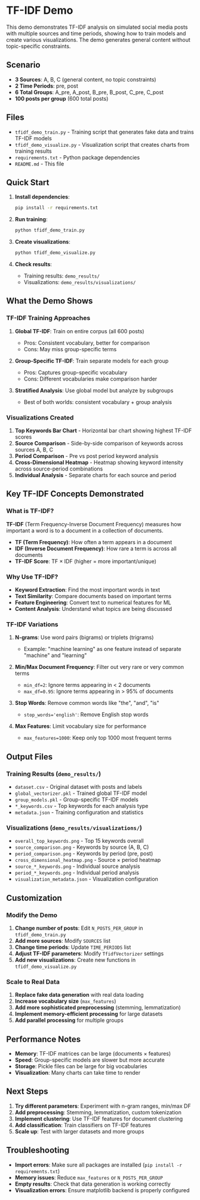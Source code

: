 # TF-IDF Demo

This demo demonstrates TF-IDF analysis on simulated social media posts with multiple sources and time periods, showing how to train models and create various visualizations. The demo generates general content without topic-specific constraints.

## Scenario

- **3 Sources**: A, B, C (general content, no topic constraints)
- **2 Time Periods**: pre, post
- **6 Total Groups**: A_pre, A_post, B_pre, B_post, C_pre, C_post
- **100 posts per group** (600 total posts)

## Files

- `tfidf_demo_train.py` - Training script that generates fake data and trains TF-IDF models
- `tfidf_demo_visualize.py` - Visualization script that creates charts from training results
- `requirements.txt` - Python package dependencies
- `README.md` - This file

## Quick Start

1. **Install dependencies**:
   ```bash
   pip install -r requirements.txt
   ```

2. **Run training**:
   ```bash
   python tfidf_demo_train.py
   ```

3. **Create visualizations**:
   ```bash
   python tfidf_demo_visualize.py
   ```

4. **Check results**:
   - Training results: `demo_results/`
   - Visualizations: `demo_results/visualizations/`

## What the Demo Shows

### TF-IDF Training Approaches

1. **Global TF-IDF**: Train on entire corpus (all 600 posts)
   - Pros: Consistent vocabulary, better for comparison
   - Cons: May miss group-specific terms

2. **Group-Specific TF-IDF**: Train separate models for each group
   - Pros: Captures group-specific vocabulary
   - Cons: Different vocabularies make comparison harder

3. **Stratified Analysis**: Use global model but analyze by subgroups
   - Best of both worlds: consistent vocabulary + group analysis

### Visualizations Created

1. **Top Keywords Bar Chart** - Horizontal bar chart showing highest TF-IDF scores
2. **Source Comparison** - Side-by-side comparison of keywords across sources A, B, C
3. **Period Comparison** - Pre vs post period keyword analysis
4. **Cross-Dimensional Heatmap** - Heatmap showing keyword intensity across source-period combinations
5. **Individual Analysis** - Separate charts for each source and period

## Key TF-IDF Concepts Demonstrated

### What is TF-IDF?

**TF-IDF** (Term Frequency-Inverse Document Frequency) measures how important a word is to a document in a collection of documents.

- **TF (Term Frequency)**: How often a term appears in a document
- **IDF (Inverse Document Frequency)**: How rare a term is across all documents
- **TF-IDF Score**: TF × IDF (higher = more important/unique)

### Why Use TF-IDF?

- **Keyword Extraction**: Find the most important words in text
- **Text Similarity**: Compare documents based on important terms
- **Feature Engineering**: Convert text to numerical features for ML
- **Content Analysis**: Understand what topics are being discussed

### TF-IDF Variations

1. **N-grams**: Use word pairs (bigrams) or triplets (trigrams)
   - Example: "machine learning" as one feature instead of separate "machine" and "learning"

2. **Min/Max Document Frequency**: Filter out very rare or very common terms
   - `min_df=2`: Ignore terms appearing in < 2 documents
   - `max_df=0.95`: Ignore terms appearing in > 95% of documents

3. **Stop Words**: Remove common words like "the", "and", "is"
   - `stop_words='english'`: Remove English stop words

4. **Max Features**: Limit vocabulary size for performance
   - `max_features=1000`: Keep only top 1000 most frequent terms

## Output Files

### Training Results (`demo_results/`)
- `dataset.csv` - Original dataset with posts and labels
- `global_vectorizer.pkl` - Trained global TF-IDF model
- `group_models.pkl` - Group-specific TF-IDF models
- `*_keywords.csv` - Top keywords for each analysis type
- `metadata.json` - Training configuration and statistics

### Visualizations (`demo_results/visualizations/`)
- `overall_top_keywords.png` - Top 15 keywords overall
- `source_comparison.png` - Keywords by source (A, B, C)
- `period_comparison.png` - Keywords by period (pre, post)
- `cross_dimensional_heatmap.png` - Source × period heatmap
- `source_*_keywords.png` - Individual source analysis
- `period_*_keywords.png` - Individual period analysis
- `visualization_metadata.json` - Visualization configuration

## Customization

### Modify the Demo

1. **Change number of posts**: Edit `N_POSTS_PER_GROUP` in `tfidf_demo_train.py`
2. **Add more sources**: Modify `SOURCES` list
3. **Change time periods**: Update `TIME_PERIODS` list
4. **Adjust TF-IDF parameters**: Modify `TfidfVectorizer` settings
5. **Add new visualizations**: Create new functions in `tfidf_demo_visualize.py`

### Scale to Real Data

1. **Replace fake data generation** with real data loading
2. **Increase vocabulary size** (`max_features`)
3. **Add more sophisticated preprocessing** (stemming, lemmatization)
4. **Implement memory-efficient processing** for large datasets
5. **Add parallel processing** for multiple groups

## Performance Notes

- **Memory**: TF-IDF matrices can be large (documents × features)
- **Speed**: Group-specific models are slower but more accurate
- **Storage**: Pickle files can be large for big vocabularies
- **Visualization**: Many charts can take time to render

## Next Steps

1. **Try different parameters**: Experiment with n-gram ranges, min/max DF
2. **Add preprocessing**: Stemming, lemmatization, custom tokenization
3. **Implement clustering**: Use TF-IDF features for document clustering
4. **Add classification**: Train classifiers on TF-IDF features
5. **Scale up**: Test with larger datasets and more groups

## Troubleshooting

- **Import errors**: Make sure all packages are installed (`pip install -r requirements.txt`)
- **Memory issues**: Reduce `max_features` or `N_POSTS_PER_GROUP`
- **Empty results**: Check that data generation is working correctly
- **Visualization errors**: Ensure matplotlib backend is properly configured
